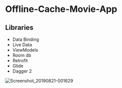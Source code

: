 # Offline-Cache-Movie-App


## Libraries
 - Data Binding
 - Live Data 
 - ViewModels
 - Room db
 - Retrofit
 - Glide
 - Dagger 2


![Screenshot_20190821-001629](https://user-images.githubusercontent.com/7644709/63388589-4077e780-c3a9-11e9-9548-437d1bf5b9d7.png)
